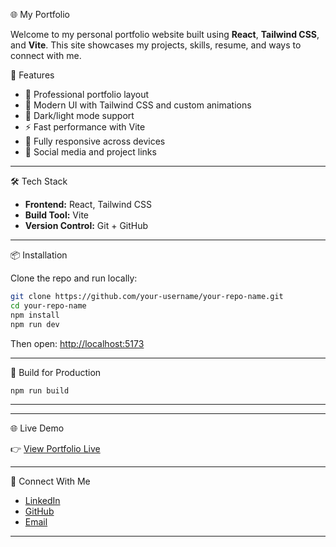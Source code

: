 🌐 My Portfolio

Welcome to my personal portfolio website built using **React**, **Tailwind CSS**, and **Vite**. This site showcases my projects, skills, resume, and ways to connect with me.

🚀 Features

- 💼 Professional portfolio layout
- 🎨 Modern UI with Tailwind CSS and custom animations
- 🌙 Dark/light mode support
- ⚡ Fast performance with Vite
- 📱 Fully responsive across devices
- 🔗 Social media and project links

---

🛠️ Tech Stack

- **Frontend:** React, Tailwind CSS
- **Build Tool:** Vite
- **Version Control:** Git + GitHub

---

📦 Installation

Clone the repo and run locally:

```bash
git clone https://github.com/your-username/your-repo-name.git
cd your-repo-name
npm install
npm run dev
````

Then open: [http://localhost:5173](http://localhost:5173)

---

🔧 Build for Production

```bash
npm run build
```

---



---

🌐 Live Demo

👉 [View Portfolio Live](https://prema-portfolio.vercel.app/)

---

🤝 Connect With Me

* [LinkedIn](https://www.linkedin.com/in/premaghosh31/)
* [GitHub](https://github.com/premaghosh2004)
* [Email](mailto:premaghosh31@gmail.com)

---
